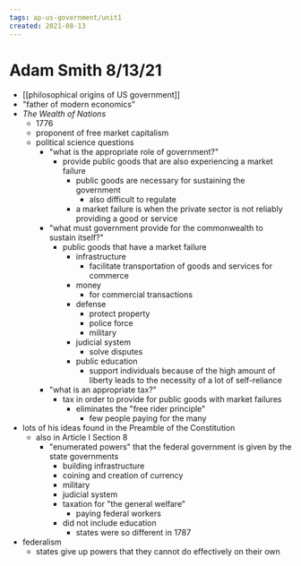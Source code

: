 ```yaml
---
tags: ap-us-government/unit1 
created: 2021-08-13
---
```


# Adam Smith 8/13/21

- [[philosophical origins of US government]]
- "father of modern economics"
- *The Wealth of Nations*
	- 1776
	- proponent of free market capitalism
	- political science questions
		- "what is the appropriate role of government?"
			- provide public goods that are also experiencing a market failure
				- public goods are necessary for sustaining the government
					- also difficult to regulate
				- a market failure is when the private sector is not reliably providing a good or service
		- "what must government provide for the commonwealth to sustain itself?"
			- public goods that have a market failure
				- infrastructure
					- facilitate transportation of goods and services for commerce
				- money
					- for commercial transactions
				- defense
					- protect property
					- police force
					- military
				- judicial system
					- solve disputes
				- public education
					- support individuals because of the high amount of liberty leads to the necessity of a lot of self-reliance
		- "what is an appropriate tax?"
			- tax in order to provide for public goods with market failures
				- eliminates the "free rider principle"
					- few people paying for the many
- lots of his ideas found in the Preamble of the Constitution
	- also in Article I Section 8
		- "enumerated powers" that the federal government is given by the state governments
			- building infrastructure
			- coining and creation of currency
			- military
			- judicial system
			- taxation for "the general welfare"
				- paying federal workers
			- did not include education
				- states were so different in 1787
- federalism
	- states give up powers that they cannot do effectively on their own 
